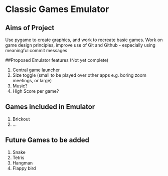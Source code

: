 # Classic Games Emulator

## Aims of Project
Use pygame to create graphics, and work to recreate basic games.
Work on game design principles, improve use of Git and Github - especially using meaningful commit messages

##Proposed Emulator features (Not yet complete)
1. Central game launcher
2. Size toggle (small to be played over other apps e.g. boring zoom meetings, or large)
3. Music?
4. High Score per game?

## Games included in Emulator
1. Brickout
2. ...

## Future Games to be added
1. Snake
2. Tetris
3. Hangman
4. Flappy bird

